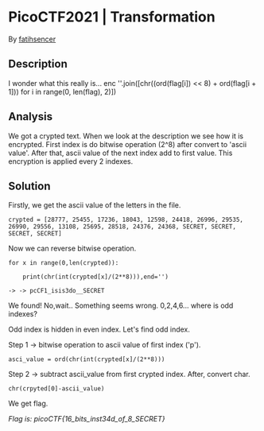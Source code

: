 # PicoCTF2021 | Transformation

By [fatihsencer](https://github.com/fatihsencer)

## Description
I wonder what this really is... enc ''.join([chr((ord(flag[i]) << 8) + ord(flag[i + 1])) for i in range(0, len(flag), 2)])

## Analysis
We got a crypted text. When we look at the description we see how it is encrypted. First index is do bitwise operation (2^8) after convert to 'ascii value'. After that, ascii value of the next index add to first value. This encryption is applied every 2 indexes.

## Solution
Firstly, we get the ascii value of the letters in the file. 

```
crypted = [28777, 25455, 17236, 18043, 12598, 24418, 26996, 29535, 26990, 29556, 13108, 25695, 28518, 24376, 24368, SECRET, SECRET, SECRET, SECRET]
```

Now we can reverse bitwise operation. 

```
for x in range(0,len(crypted)):

    print(chr(int(crypted[x]/(2**8))),end='')
    
-> -> pcCF1_isis3do__SECRET
```

We found! No,wait.. Something seems wrong. 0,2,4,6... where is odd indexes?

Odd index is hidden in even index. Let's find odd index.

Step 1 -> bitwise operation to ascii value of first index ('p'). 

```
asci_value = ord(chr(int(crypted[x]/(2**8)))
```
Step 2 -> subtract ascii_value from first crypted index. After, convert char.

```
chr(crpyted[0]-ascii_value)
```

We get flag.

*Flag is: picoCTF{16_bits_inst34d_of_8_SECRET}*
